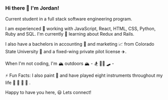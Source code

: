 ### Hi there 👋 I'm Jordan!

Current student in a full stack software engineering program.

I am experienced 💫 working with JavaScript, React, HTML, CSS, Python, Ruby and SQL. I'm currently 🔭 learning about Redux and Rails.  

I also have a bachelors in accounting 🧮 and marketing 📈 from Colorado State University 💙 and a fixed-wing private pilot license ✈️. 

When I'm not coding, I'm 🏔 outdoors 🏔 - 🏂 🚵‍♀️ 🛹 - 

⚡ Fun Facts: I also paint 🎨 and have played eight instruments throughout my life 🎷 🎸 🎻 🎼 . 


Happy to have you here,
😃 Lets connect!

<!--
**JordanTaylorJ/JordanTaylorJ** is a ✨ _special_ ✨ repository because its `README.md` (this file) appears on your GitHub profile.

Here are some ideas to get you started:

- 🔭 I’m currently working on ...
- 🌱 I’m currently learning ...
- 👯 I’m looking to collaborate on ...
- 🤔 I’m looking for help with ...
- 💬 Ask me about ...
- 📫 How to reach me: ...
- 😄 Pronouns: ...
- ⚡ Fun fact: ...
-->
